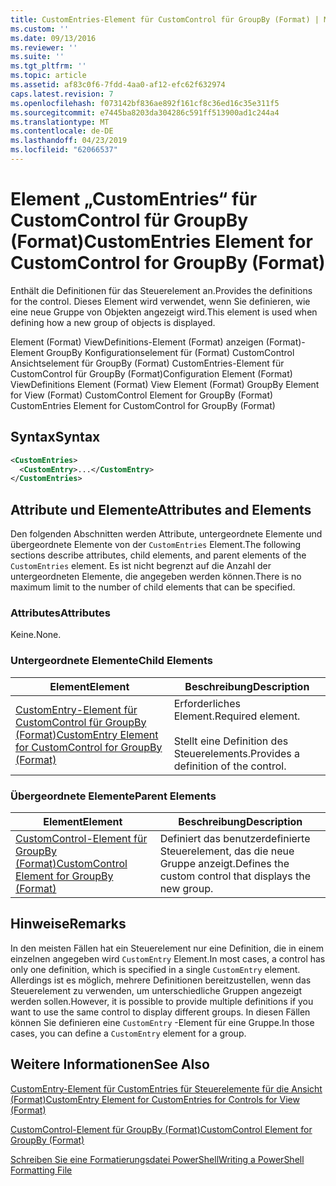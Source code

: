 ```yaml
---
title: CustomEntries-Element für CustomControl für GroupBy (Format) | Microsoft-Dokumentation
ms.custom: ''
ms.date: 09/13/2016
ms.reviewer: ''
ms.suite: ''
ms.tgt_pltfrm: ''
ms.topic: article
ms.assetid: af83c0f6-7fdd-4aa0-af12-efc62f632974
caps.latest.revision: 7
ms.openlocfilehash: f073142bf836ae892f161cf8c36ed16c35e311f5
ms.sourcegitcommit: e7445ba8203da304286c591ff513900ad1c244a4
ms.translationtype: MT
ms.contentlocale: de-DE
ms.lasthandoff: 04/23/2019
ms.locfileid: "62066537"
---
```

# <a name="customentries-element-for-customcontrol-for-groupby-format"></a><span data-ttu-id="9ee28-102">Element „CustomEntries“ für CustomControl für GroupBy (Format)</span><span class="sxs-lookup"><span data-stu-id="9ee28-102">CustomEntries Element for CustomControl for GroupBy (Format)</span></span>

<span data-ttu-id="9ee28-103">Enthält die Definitionen für das Steuerelement an.</span><span class="sxs-lookup"><span data-stu-id="9ee28-103">Provides the definitions for the control.</span></span> <span data-ttu-id="9ee28-104">Dieses Element wird verwendet, wenn Sie definieren, wie eine neue Gruppe von Objekten angezeigt wird.</span><span class="sxs-lookup"><span data-stu-id="9ee28-104">This element is used when defining how a new group of objects is displayed.</span></span>

<span data-ttu-id="9ee28-105">Element (Format) ViewDefinitions-Element (Format) anzeigen (Format)-Element GroupBy Konfigurationselement für (Format) CustomControl Ansichtselement für GroupBy (Format) CustomEntries-Element für CustomControl für GroupBy (Format)</span><span class="sxs-lookup"><span data-stu-id="9ee28-105">Configuration Element (Format) ViewDefinitions Element (Format) View Element (Format) GroupBy Element for View (Format) CustomControl Element for GroupBy (Format) CustomEntries Element for CustomControl for GroupBy (Format)</span></span>

## <a name="syntax"></a><span data-ttu-id="9ee28-106">Syntax</span><span class="sxs-lookup"><span data-stu-id="9ee28-106">Syntax</span></span>

```xml
<CustomEntries>
  <CustomEntry>...</CustomEntry>
</CustomEntries>
```

## <a name="attributes-and-elements"></a><span data-ttu-id="9ee28-107">Attribute und Elemente</span><span class="sxs-lookup"><span data-stu-id="9ee28-107">Attributes and Elements</span></span>

<span data-ttu-id="9ee28-108">Den folgenden Abschnitten werden Attribute, untergeordnete Elemente und übergeordnete Elemente von der `CustomEntries` Element.</span><span class="sxs-lookup"><span data-stu-id="9ee28-108">The following sections describe attributes, child elements, and parent elements of the `CustomEntries` element.</span></span> <span data-ttu-id="9ee28-109">Es ist nicht begrenzt auf die Anzahl der untergeordneten Elemente, die angegeben werden können.</span><span class="sxs-lookup"><span data-stu-id="9ee28-109">There is no maximum limit to the number of child elements that can be specified.</span></span>

### <a name="attributes"></a><span data-ttu-id="9ee28-110">Attributes</span><span class="sxs-lookup"><span data-stu-id="9ee28-110">Attributes</span></span>

<span data-ttu-id="9ee28-111">Keine.</span><span class="sxs-lookup"><span data-stu-id="9ee28-111">None.</span></span>

### <a name="child-elements"></a><span data-ttu-id="9ee28-112">Untergeordnete Elemente</span><span class="sxs-lookup"><span data-stu-id="9ee28-112">Child Elements</span></span>

|<span data-ttu-id="9ee28-113">Element</span><span class="sxs-lookup"><span data-stu-id="9ee28-113">Element</span></span>|<span data-ttu-id="9ee28-114">Beschreibung</span><span class="sxs-lookup"><span data-stu-id="9ee28-114">Description</span></span>|
|-------------|-----------------|
|[<span data-ttu-id="9ee28-115">CustomEntry-Element für CustomControl für GroupBy (Format)</span><span class="sxs-lookup"><span data-stu-id="9ee28-115">CustomEntry Element for CustomControl for GroupBy (Format)</span></span>](./customentry-element-for-customcontrol-for-groupby-format.md)|<span data-ttu-id="9ee28-116">Erforderliches Element.</span><span class="sxs-lookup"><span data-stu-id="9ee28-116">Required element.</span></span><br /><br /> <span data-ttu-id="9ee28-117">Stellt eine Definition des Steuerelements.</span><span class="sxs-lookup"><span data-stu-id="9ee28-117">Provides a definition of the control.</span></span>|

### <a name="parent-elements"></a><span data-ttu-id="9ee28-118">Übergeordnete Elemente</span><span class="sxs-lookup"><span data-stu-id="9ee28-118">Parent Elements</span></span>

|<span data-ttu-id="9ee28-119">Element</span><span class="sxs-lookup"><span data-stu-id="9ee28-119">Element</span></span>|<span data-ttu-id="9ee28-120">Beschreibung</span><span class="sxs-lookup"><span data-stu-id="9ee28-120">Description</span></span>|
|-------------|-----------------|
|[<span data-ttu-id="9ee28-121">CustomControl-Element für GroupBy (Format)</span><span class="sxs-lookup"><span data-stu-id="9ee28-121">CustomControl Element for GroupBy (Format)</span></span>](./customcontrol-element-for-groupby-format.md)|<span data-ttu-id="9ee28-122">Definiert das benutzerdefinierte Steuerelement, das die neue Gruppe anzeigt.</span><span class="sxs-lookup"><span data-stu-id="9ee28-122">Defines the custom control that displays the new group.</span></span>|

## <a name="remarks"></a><span data-ttu-id="9ee28-123">Hinweise</span><span class="sxs-lookup"><span data-stu-id="9ee28-123">Remarks</span></span>

<span data-ttu-id="9ee28-124">In den meisten Fällen hat ein Steuerelement nur eine Definition, die in einem einzelnen angegeben wird `CustomEntry` Element.</span><span class="sxs-lookup"><span data-stu-id="9ee28-124">In most cases, a control has only one definition, which is specified in a single `CustomEntry` element.</span></span> <span data-ttu-id="9ee28-125">Allerdings ist es möglich, mehrere Definitionen bereitzustellen, wenn das Steuerelement zu verwenden, um unterschiedliche Gruppen angezeigt werden sollen.</span><span class="sxs-lookup"><span data-stu-id="9ee28-125">However, it is possible to provide multiple definitions if you want to use the same control to display different groups.</span></span> <span data-ttu-id="9ee28-126">In diesen Fällen können Sie definieren eine `CustomEntry` -Element für eine Gruppe.</span><span class="sxs-lookup"><span data-stu-id="9ee28-126">In those cases, you can define a `CustomEntry` element for a group.</span></span>

## <a name="see-also"></a><span data-ttu-id="9ee28-127">Weitere Informationen</span><span class="sxs-lookup"><span data-stu-id="9ee28-127">See Also</span></span>

[<span data-ttu-id="9ee28-128">CustomEntry-Element für CustomEntries für Steuerelemente für die Ansicht (Format)</span><span class="sxs-lookup"><span data-stu-id="9ee28-128">CustomEntry Element for CustomEntries for Controls for View (Format)</span></span>](./customentry-element-for-customentries-for-controls-for-view-format.md)

[<span data-ttu-id="9ee28-129">CustomControl-Element für GroupBy (Format)</span><span class="sxs-lookup"><span data-stu-id="9ee28-129">CustomControl Element for GroupBy (Format)</span></span>](./customcontrol-element-for-groupby-format.md)

[<span data-ttu-id="9ee28-130">Schreiben Sie eine Formatierungsdatei PowerShell</span><span class="sxs-lookup"><span data-stu-id="9ee28-130">Writing a PowerShell Formatting File</span></span>](./writing-a-powershell-formatting-file.md)
